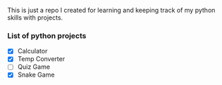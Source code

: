 This is just a repo I created for learning and keeping track of my python skills with projects.

### List of python projects

- [x] Calculator
- [x] Temp Converter
- [ ] Quiz Game
- [x] Snake Game